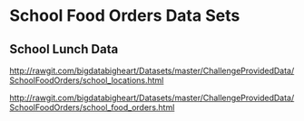# School Food Orders Data Sets

## School Lunch Data

http://rawgit.com/bigdatabigheart/Datasets/master/ChallengeProvidedData/SchoolFoodOrders/school_locations.html


http://rawgit.com/bigdatabigheart/Datasets/master/ChallengeProvidedData/SchoolFoodOrders/school_food_orders.html